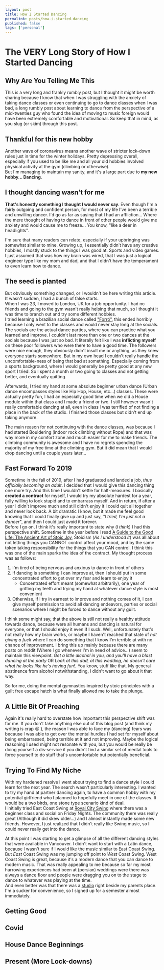 ```yaml
---
layout: post
title: How I Started Dancing
permalink: posts/how-i-started-dancing
published: false
tags: ['personal']
---
```


# The VERY Long Story of How I Started Dancing

## Why Are You Telling Me This
This is a very long and frankly rumbly post, but I thought it might be worth sharing because I know that when I was struggling with the anxiety of taking dance classes or even continuing to go to dance classes when I was bad, a long rumbly post about learning to dance from the perspective of a mid-twenties guy who found the idea of moving to music foreign would have been extremely comfortable and motivational. So keep that in mind, as you slug (or skim) through this post.   

## Thankful for this new hobby

Another wave of coronavirus means another wave of stricter lock-down rules just in time for the winter holidays. Pretty depressing overall, especially if you used to be like me and all your old hobbies involved physical activity at the gym (climbing or otherwise).   
But I'm managing to maintain my sanity, and it's a large part due to **my new hobby... Dancing**.     

## I thought dancing wasn't for me

**That's honestly something I thought I would never say**. Even though I'm a fairly outgoing and confident person, for most of my life I've been a terrible and unwilling dancer. I'd go as far as saying that I had an affliction... Where the mere thought of having to dance in front of other people would give me anxiety and would cause me to freeze... You know, "like a deer in headlights".     

I'm sure that many readers can relate, especially if your upbringing was somewhat similar to mine. Growing up, I essentially didn't have any creative hobbies, I mostly stuck to the things I was good at. Sports and video games. I just assumed that was how my brain was wired, that I was just a logical engineer type like my mom and dad, and that I didn't have the temperament to even learn how to dance.

## The seed is planted

But obviously something changed, or I wouldn't be here writing this article. It wasn't sudden, I had a bunch of false starts.    
When I was 23, I moved to London, UK for a job opportunity. I had no friends and going to the gym wasn't really helping that much, so I thought it was time to branch out and try some different hobbies.    
I tried learning a brazilian social dance called ["Forró"](https://en.wikipedia.org/wiki/Forr%C3%B3), this ended horribly because I only went to the classes and would never stay long at the socials. The socials are the actual dance parties, where you can practice what you learned and improve. I couldn't last more than one or two dances at the socials because I was just so bad. It literally felt like I was **inflicting myself** on these poor followers who were there to have a good time. The followers were nice enough, they obviously didn't insult me or anything, as they knew everyone starts somewhere. But in my own head I couldn't really handle the uncomfortable-ness of being that bad at something. Especially coming from a sports background, where I would generally be pretty good at any new sport I tried. So I spent a month or two going to classes and not getting better, and eventually quitting.     
   
Afterwards, I tried my hand at some absolute beginner urban dance (Urban dance encompasses styles like Hip Hop, House, etc...) classes. These were actually pretty fun, I had an especially good time when we did a House module within that class and I made a friend or two. I still however wasn't really comfortable dancing at all, even in class I was terrified of not finding a place in the back of the studio. I finished those classes but didn't end up taking anymore. 

The main reason for not continuing with the dance classes, was because I had started Bouldering (indoor rock climbing without Rope) and that was way more in my comfort zone and much easier for me to make friends. The climbing community is awesome and I have no regrets spending the majority of my free time at the climbing gym. But it did mean that I would drop dancing until a couple years later...

## Fast Forward To 2019
Sometime in the fall of 2019, after I had graduated and landed a job, *thus officially becoming an adult*. I decided that I would give this dancing thing one more try. And this time I wouldn't settle for half-measures. I basically **created a contract** for myself, I would try my absolute hardest for a year, fully willing to look stupid and to embarrass myself. And in return, if after a year I didn't improve much and still didn't enjoy it I could quit all together and never look back. A bit dramatic I know, but it made me feel good knowing that I could finally give up and just say, *"I tried, I'm just not a dancer"*, and then I could just avoid it forever.   
Before I go on, I think it's really important to state why (*I think*) I had this perspective shift. Sometime in the year before I read [A Guide to the Good Life: The Ancient Art of Stoic Joy](https://www.goodreads.com/review/show/2425809289?book_show_action=false&from_review_page=1), Stoicism (*As I understood it*) was all about not letting things you CANNOT control affect your mood, and by the same token taking responsibility for the things that you CAN control. I think this was one of the main sparks the idea of the contract. My thought process was as follows:
1. I'm tired of being nervous and anxious to dance in front of others
2. If dancing is something I can improve at, then I should put in some concentrated effort to get over my fear and learn to enjoy it
    - Concentrated effort meant (somewhat arbitrarily), one year of gritting my teeth and trying my hand at whatever dance style is most convenient
3.  Otherwise, if I try in earnest to improve and nothing comes of it, I can give myself permission to avoid all dancing endeavors, parties or social scenarios where I might be forced to dance without any guilt.

I think some might say, that the above is still not really a healthy attitude towards dance, because were all humans and dancing is natural for everyone, or that I should enjoy it even if I suck. Well, unfortunately that's not really how my brain works, or maybe I haven't reached that state of *not giving a fuck* where I can do something that I know I'm terrible at with no chance of improvement. I bring this up mainly because there are many posts on reddit (Where I go whenever I'm in need of advice...) seem to maintain this viewpoint. *Get a little alcohol in you, and you'll have a blast dancing at the party* OR *Look at this dad, at this wedding, he doesn't care what he looks like he's having fun!*. You know, stuff like that. My general abstinence from alcohol notwithstanding, I didn't want to go about it that way.   
   
So for me, doing the mental gymnastics inspired by stoic principles with a guilt free escape hatch is what finally allowed me to take the plunge.

## A Little Bit Of Preaching
Again it's really hard to overstate how important this perspective shift was for me. If you don't take anything else out of this blog post (and think my writing is crap 😢 ), the reason I was able to face my (dancing) fears was because I was able to get over the mental hurdles I had set for myself about being embarrassed, being terrible at it and not improving. Maybe the logical reasoning I used might not resonate with you, but you would be really be doing yourself a dis-service if you didn't find a similar set of mental tools to force yourself to do stuff that's uncomfortable but potentially beneficial.

## Trying To Find My Niche
With my hardened resolve I went about trying to find a dance style I could learn for the next year. The search wasn't particularly interesting. I wanted to try my hand at partner dancing again, to have a common hobby with my potential girlfriend who I planned to hopefully meet in one of the classes. It would be a two birds, one stone type scenario kind of deal.   
I initially tried East Coast Swing at [Royal City Swing](https://www.royalcityswing.com/) where there was a beginner class and social on Friday Nights. The community there was really great (Although it did skew older...) and I almost instantly made some new friends. However, I just realized that I didn't really like Swing music, so I could never really get into the dance.    

At this point I was starting to get a glimpse of all the different dancing styles that were available in Vancouver. I didn't want to start with a Latin dance, because I wasn't sure if I would like the music similar to East Coast Swing. But *East* Coast Swing was my jumping off point to *West* Coast Swing. West Coast Swing is great, because it's a modern dance that you can dance to modern music. That was really appealing to me because so far my most harrowing experiences had been at (persian) weddings were there was always a dance floor and people were dragging you on to the stage to dance to whatever was playing at the time.   
And even better was that there was a [studio]() right beside my parents place. I'm a sucker for convenience, so I signed up for a semester almost immediately.    
  
## Getting Good

## Covid

## House Dance Beginnings

## Present (More Lock-downs)
